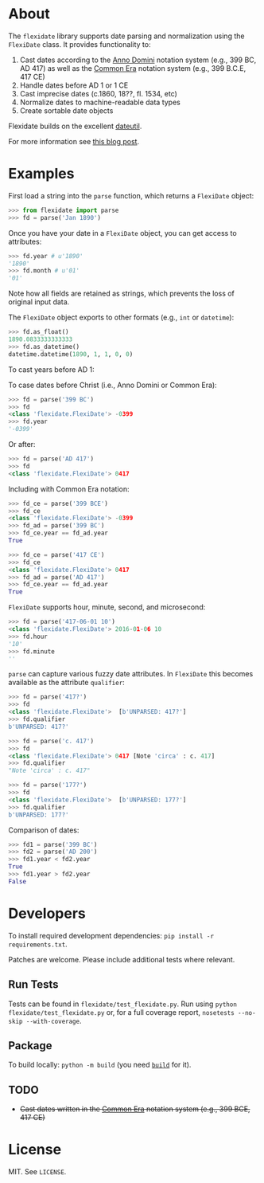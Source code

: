 <!--[![Build Status](https://travis-ci.org/okfn/flexidate.svg?branch=master)](https://travis-ci.org/okfn/flexidate) [![codecov.io](http://codecov.io/github/okfn/flexidate/coverage.svg?branch=master)](http://codecov.io/github/okfn/flexidate?branch=master)-->


# About

The `flexidate` library supports date parsing and normalization using the `FlexiDate` class. It provides functionality to:

1. Cast dates according to the [Anno Domini](https://en.wikipedia.org/wiki/Anno_Domini) notation system (e.g., 399 BC, AD 417) as well as the [Common Era](https://en.wikipedia.org/wiki/Common_Era) notation system (e.g., 399 B.C.E, 417 CE)
1. Handle dates before  AD 1 or 1 CE
1. Cast imprecise dates (c.1860, 18??, fl. 1534, etc)
1. Normalize dates to machine-readable data types
1. Create sortable date objects

Flexidate builds on the excellent [dateutil](https://dateutil.readthedocs.org/en/latest/).

For more information see [this blog post](http://www.rufuspollock.org/2009/06/18/flexible-dates-in-python/).


# Examples

First load a string into the `parse` function, which returns a `FlexiDate` object:

``` python
>>> from flexidate import parse
>>> fd = parse('Jan 1890')
```

Once you have your date in a `FlexiDate` object, you can get access to attributes:

``` python
>>> fd.year # u'1890'
'1890'
>>> fd.month # u'01'
'01'
```

Note how all fields are retained as strings, which prevents the loss of original input data.

The `FlexiDate` object exports to other formats (e.g., `int` or `datetime`):

``` python
>>> fd.as_float()
1890.0833333333333
>>> fd.as_datetime()
datetime.datetime(1890, 1, 1, 0, 0)
```

<!--1. TODO: figure out how to do BC years and say this up top -->
To cast years before AD 1:

To case dates before Christ (i.e., Anno Domini or Common Era):

``` python
>>> fd = parse('399 BC')
>>> fd
<class 'flexidate.FlexiDate'> -0399
>>> fd.year
'-0399'
```

Or after:
``` python
>>> fd = parse('AD 417')
>>> fd
<class 'flexidate.FlexiDate'> 0417
```

Including with Common Era notation:
``` python
>>> fd_ce = parse('399 BCE')
>>> fd_ce
<class 'flexidate.FlexiDate'> -0399
>>> fd_ad = parse('399 BC')
>>> fd_ce.year == fd_ad.year
True
```

``` python
>>> fd_ce = parse('417 CE')
>>> fd_ce
<class 'flexidate.FlexiDate'> 0417
>>> fd_ad = parse('AD 417')
>>> fd_ce.year == fd_ad.year
True
```

`FlexiDate` supports hour, minute, second, and microsecond:

``` python
>>> fd = parse('417-06-01 10')
<class 'flexidate.FlexiDate'> 2016-01-06 10
>>> fd.hour
'10'
>>> fd.minute
''
```

`parse` can capture various fuzzy date attributes. In `FlexiDate` this becomes available as the attribute `qualifier`:

``` python
>>> fd = parse('417?')
>>> fd
<class 'flexidate.FlexiDate'>  [b'UNPARSED: 417?']
>>> fd.qualifier
b'UNPARSED: 417?'
```

``` python
>>> fd = parse('c. 417')
>>> fd
<class 'flexidate.FlexiDate'> 0417 [Note 'circa' : c. 417]
>>> fd.qualifier
"Note 'circa' : c. 417"
```

``` python
>>> fd = parse('177?')
>>> fd
<class 'flexidate.FlexiDate'>  [b'UNPARSED: 177?']
>>> fd.qualifier
b'UNPARSED: 177?'
```

Comparison of dates:

``` python
>>> fd1 = parse('399 BC')
>>> fd2 = parse('AD 200')
>>> fd1.year < fd2.year
True
>>> fd1.year > fd2.year
False
```


# Developers

To install required development dependencies: `pip install -r requirements.txt`.

Patches are welcome. Please include additional tests where relevant.

## Run Tests

Tests can be found in `flexidate/test_flexidate.py`. Run using `python flexidate/test_flexidate.py` or, for a full coverage report, `nosetests --no-skip --with-coverage`.

## Package

To build locally: `python -m build` (you need [`build`](https://github.com/pypa/build) for it).


## TODO

* ~~Cast dates written in the [Common Era](https://en.wikipedia.org/wiki/Common_Era) notation system (e.g., 399 BCE, 417 CE)~~


# License

MIT. See `LICENSE`.
